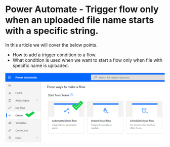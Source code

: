 # Power Automate - Trigger flow only when an uploaded file name starts with a specific string.

In this article we will cover the below points.
- How to add a trigger condition to a flow. 
- What condition is used when we want to start a flow only when file with specific name is uploaded.


![PA1](https://github.com/sudheer3v/PowerAutomate/blob/PowerAutomate_DEV/src/Images/PATriggerConditionforName/PA1.png)

